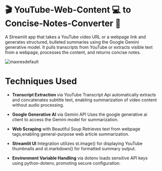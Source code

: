 # :clapper: YouTube-Web-Content :computer: to Concise-Notes-Converter :bookmark_tabs:
A Streamlit app that takes a YouTube video URL or a webpage link and generates structured, bulleted summaries using the Google Gemini generative model. It pulls transcripts from YouTube or extracts visible text from a webpage, processes the content, and returns concise notes.

![maxresdefault](https://github.com/user-attachments/assets/3da234d5-f553-43a9-b9fc-2bbfdd4361a4)



# Techniques Used 

* __Transcript Extraction__ via YouTube Transcript Api automatically extracts and concatenates subtitle text, enabling summarization of video content without audio processing.

* __Google Generative AI__ via Gemini API Uses the google generative ai client to access the Gemini model for summarization.

* __Web Scraping__ with Beautiful Soup Retrieves text from webpage tags,enabling general-purpose web article summarization.

* __Streamlit UI__ Integration utilizes st.image() for displaying YouTube thumbnails and st.markdown() for formatted summary output.

* __Environment Variable Handling__ via dotenv loads sensitive API keys using python-dotenv, promoting secure configuration.
